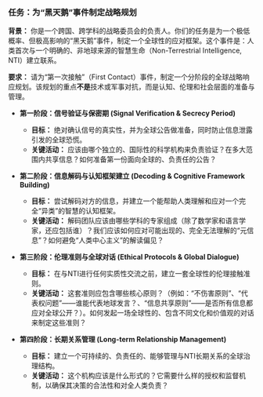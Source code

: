 ### 任务：为“黑天鹅”事件制定战略规划

**背景：**
你是一个跨国、跨学科的战略委员会的负责人。你们的任务是为一个极低概率、但极高影响的“黑天鹅”事件，制定一个全球性的应对框架。这个事件是：人类首次与一个明确的、非地球来源的智慧生命（Non-Terrestrial Intelligence, NTI）建立联系。

**要求：**
请为“第一次接触”（First Contact）事件，制定一个分阶段的全球战略响应规划。该规划的重点**不是**技术或军事对抗，而是认知、伦理和社会层面的准备与管理。

*   **第一阶段：信号验证与保密期 (Signal Verification & Secrecy Period)**
    *   **目标：** 绝对确认信号的真实性，并为全球公告做准备，同时防止信息泄露引发的全球恐慌。
    *   **关键活动：** 应该由哪个独立的、国际性的科学机构来负责验证？在多大范围内共享信息？如何准备第一份面向全球的、负责任的公告？

*   **第二阶段：信息解码与认知框架建立 (Decoding & Cognitive Framework Building)**
    *   **目标：** 尝试解码对方的信息，并建立一个能帮助人类理解和应对一个完全“异类”的智慧的认知框架。
    *   **关键活动：** 解码团队应该由哪些学科的专家组成（除了数学家和语言学家，还应包括谁）？我们应该如何应对可能出现的、完全无法理解的“元信息”？如何避免“人类中心主义”的解读偏见？

*   **第三阶段：伦理准则与全球对话 (Ethical Protocols & Global Dialogue)**
    *   **目标：** 在与NTI进行任何实质性交流之前，建立一套全球性的伦理接触准则。
    *   **关键活动：** 这套准则应包含哪些核心原则？（例如：“不伤害原则”、“代表权问题”——谁能代表地球发言？、“信息共享原则”——是否所有信息都应对全球公开？）。如何发起一场全球性的、包含不同文化和价值观的对话来制定这些准则？

*   **第四阶段：长期关系管理 (Long-term Relationship Management)**
    *   **目标：** 建立一个可持续的、负责任的、能够管理与NTI长期关系的全球治理结构。
    *   **关键活动：** 这个机构应该是什么形式的？它需要什么样的授权和监督机制，以确保其决策的合法性和对全人类负责？
